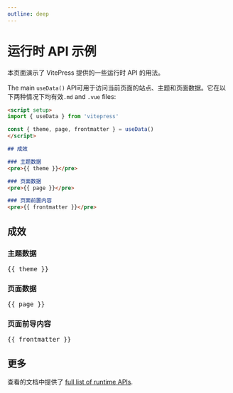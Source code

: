 ```yaml
---
outline: deep
---
```


# 运行时 API 示例

本页面演示了 VitePress 提供的一些运行时 API 的用法。

The main `useData()` API可用于访问当前页面的站点、主题和页面数据。它在以下两种情况下均有效`.md` and `.vue` files:

```md
<script setup>
import { useData } from 'vitepress'

const { theme, page, frontmatter } = useData()
</script>

## 成效

### 主题数据
<pre>{{ theme }}</pre>

### 页面数据
<pre>{{ page }}</pre>

### 页面前置内容
<pre>{{ frontmatter }}</pre>
```

<script setup>
import { useData } from 'vitepress'

const { site, theme, page, frontmatter } = useData()
</script>

## 成效

### 主题数据
<pre>{{ theme }}</pre>

### 页面数据
<pre>{{ page }}</pre>

### 页面前导内容
<pre>{{ frontmatter }}</pre>

## 更多

查看的文档中提供了 [full list of runtime APIs](https://vitepress.dev/reference/runtime-api#usedata).
